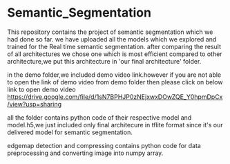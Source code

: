 # Semantic_Segmentation
This repository contains the project of semantic segmentation which we had done so far.
we have uploaded all the models which we explored and trained for the Real time semantic segmentation.
after comparing the result of all architectures we chose one which is most efficient compared to other architecture,we put this architecture in 'our final architecture' folder.


in the demo folder,we included demo video link.however if you are not able to open the link of demo video from demo folder then please click on below link to open demo video
https://drive.google.com/file/d/1sN7BPHJP0zNEjxwxDOwZQE_Y0hpmDpCx/view?usp=sharing

all the folder contains python code of their respective model and model.h5,we just included only final architecure in tflite format since it's our delivered model for semantic segmentation.

edgemap detection and compressing contains python code for data preprocessing and converting image into numpy array.



